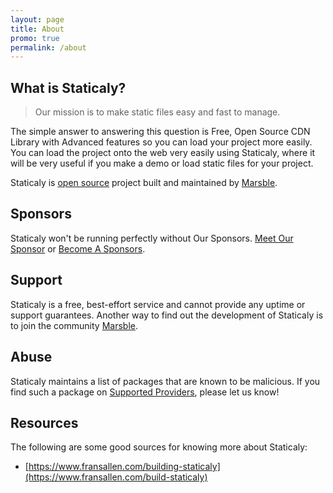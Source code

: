```yaml
---
layout: page
title: About
promo: true
permalink: /about
---
```


## What is Staticaly?

> Our mission is to make static files easy and fast to manage.

The simple answer to answering this question is Free, Open Source CDN Library with Advanced features so you can load your project more easily. You can load the project onto the web very easily using Staticaly, where it will be very useful if you make a demo or load static files for your project.

Staticaly is [open source](https://github.com/staticaly/staticaly) project built and maintained by [Marsble](https://www.marsble.com/).

## Sponsors

Staticaly won't be running perfectly without Our Sponsors. [Meet Our Sponsor](/sponsors) or [Become A Sponsors](/become-a-sponsors).

## Support

Staticaly is a free, best-effort service and cannot provide any uptime or support guarantees. Another way to find out the development of Staticaly is to join the community [Marsble](https://www.marsble.com).

## Abuse

Staticaly maintains a list of packages that are known to be malicious. If you find such a package on [Supported Providers](/network#supported-providers), please let us know!

## Resources

The following are some good sources for knowing more about Staticaly:

*   [https://www.fransallen.com/building-staticaly](https://www.fransallen.com/build-staticaly)
